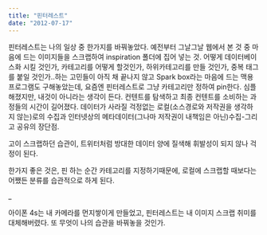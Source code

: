 ```yaml
---
title: "핀터레스트"
date: "2012-07-17"
---
```


핀터레스트는 나의 일상 중 한가지를 바꿔놓았다. 예전부터 그날그날 웹에서 본 것 중 마음에 드는 이미지들을 스크랩하여 inspiration 폴더에 집어 넣는 것. 어떻게 데이터베이스화 시킬 것인가, 카테고리를 어떻게 할것인가, 하위카테고리를 만들 것인가, 중복 태그를 붙일 것인가..하는 고민들이 아직 채 끝나지 않고 Spark box라는 마음에 드는 맥용 프로그램도 구해놓았는데, 요즘엔 핀터레스트로 그냥 카테고리만 정하여 pin한다. 심플해졌지만, 내것이 아니라는 생각이 든다. 컨텐트를 탐색하고 최종 컨텐트를 소비하는 과정들의 시간이 길어졌다. 데이터가 사라질 걱정없는 로컬(소스경로와 저작권을 생각하지 않는)로의 수집과 인터넷상의 메타데이터(그나마 저작권이 내책임은 아닌)수집-그리고 공유의 장단점.

고이 스크랩하던 습관이, 트위터처럼 방대한 데이터 양에 질색해 휘발성이 되지 않나 걱정이 된다.

한가지 좋은 것은, 핀 하는 순간 카테고리를 지정하기때문에, 로컬에 스크랩할 때보다는 어쨌든 분류를 습관적으로 하게 된다.

\_

아이폰 4s는 내 카메라를 먼지쌓이게 만들었고, 핀터레스트는 내 이미지 스크랩 취미를 대체해버렸다. 또 무엇이 나의 습관을 바꿔놓을 것인가.
